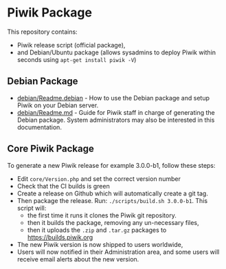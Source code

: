 # Piwik Package 

This repository contains:

* Piwik release script (official package), 
* and Debian/Ubuntu package (allows sysadmins to deploy Piwik within seconds using `apt-get install piwik -V`) 

## Debian Package

 * [debian/Readme.debian](https://github.com/piwik/piwik-package/blob/master/debian/README.Debian#readme) - How to use the Debian package and setup Piwik on your Debian server.
 * [debian/Readme.md](https://github.com/piwik/piwik-package/tree/master/debian#readme) - Guide for Piwik staff in charge of generating the Debian package. System administrators may also be interested in this documentation.

## Core Piwik Package

To generate a new Piwik release for example 3.0.0-b1, follow these steps:
 
* Edit `core/Version.php` and set the correct version number
* Check that the CI builds is green
* Create a release on Github which will automatically create a git tag.
* Then package the release. Run: `./scripts/build.sh 3.0.0-b1`. This script will:
  * the first time it runs it clones the Piwik git repository.
  * then it builds the package, removing any un-necessary files, 
  * then it uploads the `.zip` and `.tar.gz` packages to https://builds.piwik.org
* The new Piwik version is now shipped to users worldwide,
 * Users will now notified in their Administration area, and some users will receive email alerts about the new version.

